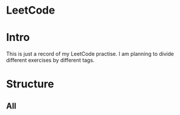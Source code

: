 # LeetCode
# Intro
This is just a record of my LeetCode practise. I am planning to divide different exercises by different tags.

# Structure
All
  -

